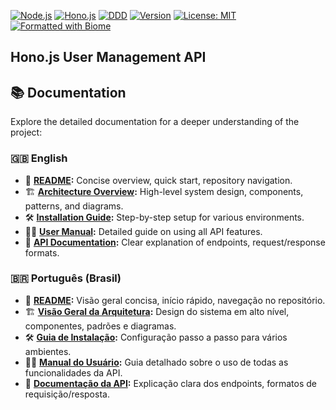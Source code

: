 [![Node.js](https://img.shields.io/badge/Node.js-22.11-green)](https://nodejs.org/)
[![Hono.js](https://img.shields.io/badge/Hono.js-4.4.12-red)](https://hono.dev/)
[![DDD](https://img.shields.io/badge/DDD-approach-orange)](https://en.wikipedia.org/wiki/Domain-driven_design)
[![Version](https://img.shields.io/badge/Version-1.0.0-blueviolet)](https://semver.org/)
[![License: MIT](https://img.shields.io/badge/License-MIT-yellow.svg)](https://opensource.org/licenses/MIT)
[![Formatted with Biome](https://img.shields.io/badge/Formatted_with-Biome-60a5fa?style=flat&logo=biome)](https://biomejs.dev/)

## Hono.js User Management API


## 📚 Documentation

Explore the detailed documentation for a deeper understanding of the project:

### 🇬🇧 English

*   📖 **[README](./docs/en/README.md):** Concise overview, quick start, repository navigation.
*   🏗️ **[Architecture Overview](./docs/en/ARCHITECTURE.md):** High-level system design, components, patterns, and diagrams.
*   🛠️ **[Installation Guide](./docs/en/INSTALLATION.md):** Step-by-step setup for various environments.
*   🧑‍💻 **[User Manual](./docs/en/USER_MANUAL.md):** Detailed guide on using all API features.
*   🔌 **[API Documentation](./docs/en/API.md):** Clear explanation of endpoints, request/response formats.

### 🇧🇷 Português (Brasil)

*   📖 **[README](./docs/pt-br/README.md):** Visão geral concisa, início rápido, navegação no repositório.
*   🏗️ **[Visão Geral da Arquitetura](./docs/pt-br/ARQUITETURA.md):** Design do sistema em alto nível, componentes, padrões e diagramas.
*   🛠️ **[Guia de Instalação](./docs/pt-br/INSTALACAO.md):** Configuração passo a passo para vários ambientes.
*   🧑‍💻 **[Manual do Usuário](./docs/pt-br/MANUAL_USUARIO.md):** Guia detalhado sobre o uso de todas as funcionalidades da API.
*   🔌 **[Documentação da API](./docs/pt-br/API.md):** Explicação clara dos endpoints, formatos de requisição/resposta.

